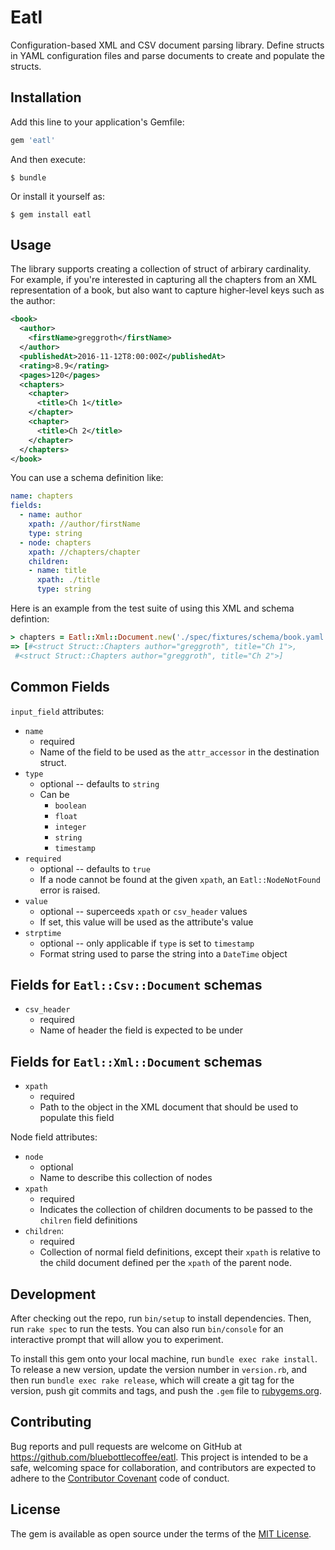# Eatl

Configuration-based XML and CSV document parsing library.  Define structs in
YAML configuration files and parse documents to create and populate the
structs.

## Installation

Add this line to your application's Gemfile:

```ruby
gem 'eatl'
```

And then execute:

    $ bundle

Or install it yourself as:

    $ gem install eatl

## Usage

The library supports creating a collection of struct of arbirary cardinality.
For example, if you're interested in capturing all the chapters from an XML
representation of a book, but also want to capture higher-level keys such as
the author:

```xml
<book>
  <author>
    <firstName>greggroth</firstName>
  </author>
  <publishedAt>2016-11-12T8:00:00Z</publishedAt>
  <rating>8.9</rating>
  <pages>120</pages>
  <chapters>
    <chapter>
      <title>Ch 1</title>
    </chapter>
    <chapter>
      <title>Ch 2</title>
    </chapter>
  </chapters>
</book>
```

You can use a schema definition like:

```yaml
name: chapters
fields:
  - name: author
    xpath: //author/firstName
    type: string
  - node: chapters
    xpath: //chapters/chapter
    children:
    - name: title
      xpath: ./title
      type: string
```

Here is an example from the test suite of using this XML and schema defintion:

```ruby
> chapters = Eatl::Xml::Document.new('./spec/fixtures/schema/book.yaml' ).parse('./spec/fixtures/xml/book.xml' )
=> [#<struct Struct::Chapters author="greggroth", title="Ch 1">,
 #<struct Struct::Chapters author="greggroth", title="Ch 2">]
```

## Common Fields

`input_field` attributes:

- `name`
  - required
  - Name of the field to be used as the `attr_accessor` in the destination struct.
- `type`
  - optional -- defaults to `string`
  - Can be
    - `boolean`
    - `float`
    - `integer`
    - `string`
    - `timestamp`
- `required`
  - optional -- defaults to `true`
  - If a node cannot be found at the given `xpath`, an `Eatl::NodeNotFound` error is raised.
- `value`
  - optional -- superceeds `xpath` or `csv_header` values
  - If set, this value will be used as the attribute's value
- `strptime`
  - optional -- only applicable if `type` is set to `timestamp`
  - Format string used to parse the string into a `DateTime` object

## Fields for `Eatl::Csv::Document` schemas

- `csv_header`
  - required
  - Name of header the field is expected to be under

## Fields for `Eatl::Xml::Document` schemas

- `xpath`
  - required
  - Path to the object in the XML document that should be used to populate this field

Node field attributes:

- `node`
  - optional
  - Name to describe this collection of nodes
- `xpath`
  - required
  - Indicates the collection of children documents to be passed to the `chilren` field definitions
- `children`:
  - required
  - Collection of normal field definitions, except their `xpath` is relative to the child document defined per the `xpath` of the parent node.


## Development

After checking out the repo, run `bin/setup` to install dependencies. Then, run `rake spec` to run the tests. You can also run `bin/console` for an interactive prompt that will allow you to experiment.

To install this gem onto your local machine, run `bundle exec rake install`. To release a new version, update the version number in `version.rb`, and then run `bundle exec rake release`, which will create a git tag for the version, push git commits and tags, and push the `.gem` file to [rubygems.org](https://rubygems.org).

## Contributing

Bug reports and pull requests are welcome on GitHub at https://github.com/bluebottlecoffee/eatl. This project is intended to be a safe, welcoming space for collaboration, and contributors are expected to adhere to the [Contributor Covenant](http://contributor-covenant.org) code of conduct.


## License

The gem is available as open source under the terms of the [MIT License](http://opensource.org/licenses/MIT).

